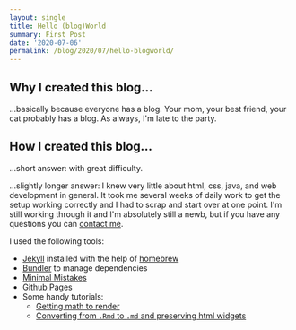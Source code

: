```yaml
---
layout: single
title: Hello (blog)World
summary: First Post
date: '2020-07-06'
permalink: /blog/2020/07/hello-blogworld/
---
```


## Why I created this blog...

...basically because everyone has a blog. Your mom, your best friend, your cat probably has a blog. As always, I'm late to the party.

## How I created this blog...

...short answer: with great difficulty. 

...slightly longer answer: I knew very little about html, css, java, and web development in general. It took me several weeks of daily work to get the setup working correctly and I had to scrap and start over at one point. I'm still working through it and I'm absolutely still a newb, but if you have any questions you can [contact me]("/contact.html"). 

I used the following tools: 
* [Jekyll](https://jekyllrb.com) installed with the help of [homebrew](https://brew.sh)
* [Bundler](https://bundler.io) to manage dependencies
* [Minimal Mistakes](https://mmistakes.github.io/minimal-mistakes/docs/quick-start-guide/)
* [Github Pages](https://pages.github.com)
* Some handy tutorials: 
  - [Getting math to render](https://www.cross-validated.com/How-to-render-math-on-Minimal-Mistakes/)
  - [Converting from `.Rmd` to `.md` and preserving html widgets](https://g3rv4.com/2017/08/htmlwidgets-jekyll-rstats)
  